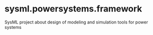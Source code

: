 # sysml.powersystems.framework
SysML project about design of modeling and simulation tools for power systems
